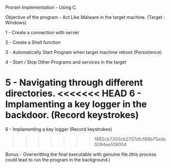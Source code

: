 Proram Implementation - Using C.

Objective of the program - Act Like Malware in the target machine. (Target : Windows)

1 - Create a connection with server

2 - Create a Shell function

3 - Automatically Start Program when target machine reboot (Persistence)

4 - Start / Stop Other Programs and services in the target

5 - Navigating through different directories.
<<<<<<< HEAD
6 - Implamenting a key logger in the backdoor. (Record keystrokes) 
=======

6 - Implamenting a key logger (Record keystrokes) 
>>>>>>> 1882cb7300cb2707dfcf88b75ede0094ee519004

Bonus - Overwritting the final executable with genuine file.(this process could lead to run the program in the background.)

